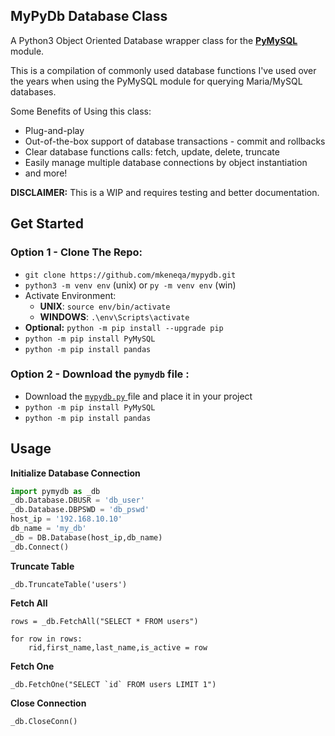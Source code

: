 ## MyPyDb Database Class

A Python3 Object Oriented Database wrapper class for the **[PyMySQL]([https://pypi.org/project/PyMySQL/](https://pypi.org/project/PyMySQL/))** module. 

This is a compilation of commonly used database functions I've used over the years when using the PyMySQL module for querying Maria/MySQL databases.

Some Benefits of Using this class:
- Plug-and-play
- Out-of-the-box support of database transactions - commit and rollbacks
- Clear database functions calls: fetch, update, delete, truncate
- Easily manage multiple database connections by object instantiation
- and more!

**DISCLAIMER:** This is a WIP and requires testing and better documentation.

## Get Started
### Option 1 - Clone The Repo:
 - `git clone https://github.com/mkeneqa/mypydb.git`
 - `python3 -m venv env` (unix) or `py -m venv env` (win)
 - Activate Environment:
	 - **UNIX**: `source env/bin/activate` 
     - **WINDOWS**: `.\env\Scripts\activate`
 - **Optional:** `python -m pip install --upgrade pip`
 - `python -m pip install PyMySQL`
 - `python -m pip install pandas`

### Option 2 - Download the `pymydb` file :

 - Download the [`mypydb.py` ](https://github.com/mkeneqa/mypydb/blob/master/mypydb.py) file and place it in your project
- `python -m pip install PyMySQL`
- `python -m pip install pandas`

## Usage
 
 
**Initialize Database Connection**
```python
import pymydb as _db
_db.Database.DBUSR = 'db_user'
_db.Database.DBPSWD = 'db_pswd'
host_ip = '192.168.10.10'
db_name = 'my_db'
_db = DB.Database(host_ip,db_name)
_db.Connect()
```

**Truncate Table**
```
_db.TruncateTable('users')
```

**Fetch All**
```
rows = _db.FetchAll("SELECT * FROM users")

for row in rows:
    rid,first_name,last_name,is_active = row
```

**Fetch One**
```
_db.FetchOne("SELECT `id` FROM users LIMIT 1")
```

**Close Connection**
```
_db.CloseConn()
```